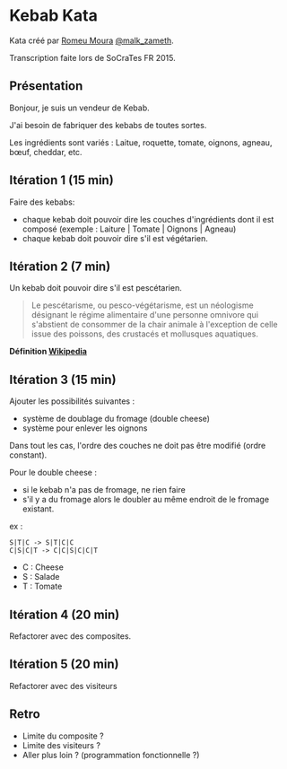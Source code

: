 # Kebab Kata

Kata créé par [Romeu Moura](https://github.com/malk) [@malk_zameth](https://twitter.com/malk_zameth).

Transcription faite lors de SoCraTes FR 2015.

## Présentation

Bonjour, je suis un vendeur de Kebab.

J'ai besoin de fabriquer des kebabs de toutes sortes.

Les ingrédients sont variés : Laitue, roquette, tomate, oignons, agneau, bœuf, cheddar, etc.


## Itération 1 (15 min)

Faire des kebabs:
* chaque kebab doit pouvoir dire les couches d'ingrédients dont il est composé (exemple : Laiture | Tomate | Oignons | Agneau)
* chaque kebab doit pouvoir dire s'il est végétarien.


## Itération 2 (7 min)

Un kebab doit pouvoir dire s'il est pescétarien.

> Le pescétarisme, ou pesco-végétarisme, est un néologisme désignant le régime alimentaire d'une personne omnivore qui s'abstient de consommer de la chair animale à l'exception de celle issue des poissons, des crustacés et mollusques aquatiques.

__Définition [Wikipedia](https://fr.wikipedia.org/wiki/Pesc%C3%A9tarisme)__


## Itération 3 (15 min)

Ajouter les possibilités suivantes :
- système de doublage du fromage (double cheese)
- système pour enlever les oignons

Dans tout les cas, l'ordre des couches ne doit pas être modifié (ordre constant).

Pour le double cheese :
- si le kebab n'a pas de fromage, ne rien faire
- s'il y a du fromage alors le doubler au même endroit de le fromage existant.

ex :

```
S|T|C -> S|T|C|C
C|S|C|T -> C|C|S|C|C|T
```

- C : Cheese
- S : Salade
- T : Tomate


## Itération 4 (20 min)

Refactorer avec des composites.


## Itération 5 (20 min)

Refactorer avec des visiteurs


## Retro

- Limite du composite ?
- Limite des visiteurs ?
- Aller plus loin ? (programmation fonctionnelle ?)

